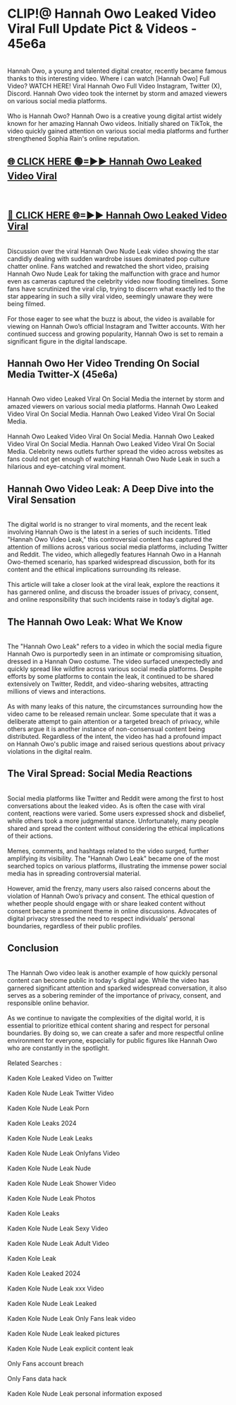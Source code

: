 # CLIP!@ Hannah Owo Leaked Video Viral Full Update Pict & Videos - 45e6a
<br>
Hannah Owo, a young and talented digital creator, recently became famous thanks to this interesting video. Where i can watch [Hannah Owo] Full Video? WATCH HERE! Viral Hannah Owo Full Video Instagram, Twitter (X), Discord. Hannah Owo video took the internet by storm and amazed viewers on various social media platforms.
<br><br>
Who is Hannah Owo? Hannah Owo is a creative young digital artist widely known for her amazing Hannah Owo videos. Initially shared on TikTok, the video quickly gained attention on various social media platforms and further strengthened Sophia Rain's online reputation.
<br>
<h2><a href="https://bestclip.site?title=Hannah_Owo">🌐 CLICK HERE 🟢=►► Hannah Owo Leaked Video Viral</a></h2>
<br>
<h2><a href="https://bestclip.site?title=Hannah_Owo">🔴 CLICK HERE 🌐=►► Hannah Owo Leaked Video Viral</a></h2>
<br>
Discussion over the viral Hannah Owo Nude Leak video showing the star candidly dealing with sudden wardrobe issues dominated pop culture chatter online. Fans watched and rewatched the short video, praising Hannah Owo Nude Leak for taking the malfunction with grace and humor even as cameras captured the celebrity video now flooding timelines. Some fans have scrutinized the viral clip, trying to discern what exactly led to the star appearing in such a silly viral video, seemingly unaware they were being filmed.
<br><br>
For those eager to see what the buzz is about, the video is available for viewing on Hannah Owo’s official Instagram and Twitter accounts. With her continued success and growing popularity, Hannah Owo is set to remain a significant figure in the digital landscape.
<br>
<h2>Hannah Owo Her Video Trending On Social Media Twitter-X (45e6a)</h2>
<br>
Hannah Owo video Leaked Viral On Social Media the internet by storm and amazed viewers on various social media platforms. Hannah Owo Leaked Video Viral On Social Media. Hannah Owo Leaked Video Viral On Social Media.
<br><br>
Hannah Owo Leaked Video Viral On Social Media. Hannah Owo Leaked Video Viral On Social Media. Hannah Owo Leaked Video Viral On Social Media. Celebrity news outlets further spread the video across websites as fans could not get enough of watching Hannah Owo Nude Leak in such a hilarious and eye-catching viral moment.
<br>
<h2>Hannah Owo Video Leak: A Deep Dive into the Viral Sensation</h2>
<br>
The digital world is no stranger to viral moments, and the recent leak involving Hannah Owo is the latest in a series of such incidents. Titled "Hannah Owo Video Leak," this controversial content has captured the attention of millions across various social media platforms, including Twitter and Reddit. The video, which allegedly features Hannah Owo in a Hannah Owo-themed scenario, has sparked widespread discussion, both for its content and the ethical implications surrounding its release.
<br><br>
This article will take a closer look at the viral leak, explore the reactions it has garnered online, and discuss the broader issues of privacy, consent, and online responsibility that such incidents raise in today’s digital age.
<br>
<h2>The Hannah Owo Leak: What We Know</h2>
<br>
The "Hannah Owo Leak" refers to a video in which the social media figure Hannah Owo is purportedly seen in an intimate or compromising situation, dressed in a Hannah Owo costume. The video surfaced unexpectedly and quickly spread like wildfire across various social media platforms. Despite efforts by some platforms to contain the leak, it continued to be shared extensively on Twitter, Reddit, and video-sharing websites, attracting millions of views and interactions.
<br><br>
As with many leaks of this nature, the circumstances surrounding how the video came to be released remain unclear. Some speculate that it was a deliberate attempt to gain attention or a targeted breach of privacy, while others argue it is another instance of non-consensual content being distributed. Regardless of the intent, the video has had a profound impact on Hannah Owo's public image and raised serious questions about privacy violations in the digital realm.
<br>
<h2>The Viral Spread: Social Media Reactions</h2>
<br>
Social media platforms like Twitter and Reddit were among the first to host conversations about the leaked video. As is often the case with viral content, reactions were varied. Some users expressed shock and disbelief, while others took a more judgmental stance. Unfortunately, many people shared and spread the content without considering the ethical implications of their actions.
<br><br>
Memes, comments, and hashtags related to the video surged, further amplifying its visibility. The "Hannah Owo Leak" became one of the most searched topics on various platforms, illustrating the immense power social media has in spreading controversial material.
<br><br>
However, amid the frenzy, many users also raised concerns about the violation of Hannah Owo’s privacy and consent. The ethical question of whether people should engage with or share leaked content without consent became a prominent theme in online discussions. Advocates of digital privacy stressed the need to respect individuals' personal boundaries, regardless of their public profiles.
<br>
<h2>Conclusion</h2>
<br>
The Hannah Owo video leak is another example of how quickly personal content can become public in today's digital age. While the video has garnered significant attention and sparked widespread conversation, it also serves as a sobering reminder of the importance of privacy, consent, and responsible online behavior.
<br><br>
As we continue to navigate the complexities of the digital world, it is essential to prioritize ethical content sharing and respect for personal boundaries. By doing so, we can create a safer and more respectful online environment for everyone, especially for public figures like Hannah Owo who are constantly in the spotlight.
<br><br>
Related Searches :
<br><br>
Kaden Kole Leaked Video on Twitter
<br><br>
Kaden Kole Nude Leak Twitter Video
<br><br>
Kaden Kole Nude Leak Porn
<br><br>
Kaden Kole Leaks 2024
<br><br>
Kaden Kole Nude Leak Leaks
<br><br>
Kaden Kole Nude Leak Onlyfans Video
<br><br>
Kaden Kole Nude Leak Nude
<br><br>
Kaden Kole Nude Leak Shower Video
<br><br>
Kaden Kole Nude Leak Photos
<br><br>
Kaden Kole Leaks
<br><br>
Kaden Kole Nude Leak Sexy Video
<br><br>
Kaden Kole Nude Leak Adult Video
<br><br>
Kaden Kole Leak
<br><br>
Kaden Kole Leaked 2024
<br><br>
Kaden Kole Nude Leak xxx Video
<br><br>
Kaden Kole Nude Leak Leaked
<br><br>
Kaden Kole Nude Leak Only Fans leak video
<br><br>
Kaden Kole Nude Leak leaked pictures
<br><br>
Kaden Kole Nude Leak explicit content leak
<br><br>
Only Fans account breach
<br><br>
Only Fans data hack
<br><br>
Kaden Kole Nude Leak personal information exposed